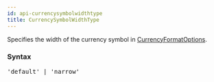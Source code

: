 ```yaml
---
id: api-currencysymbolwidthtype
title: CurrencySymbolWidthType
---
```


Specifies the width of the currency symbol in [CurrencyFormatOptions](api-currencyformatoptions.html).

### Syntax

<pre class="syntax">
'default' | 'narrow'
</pre>
